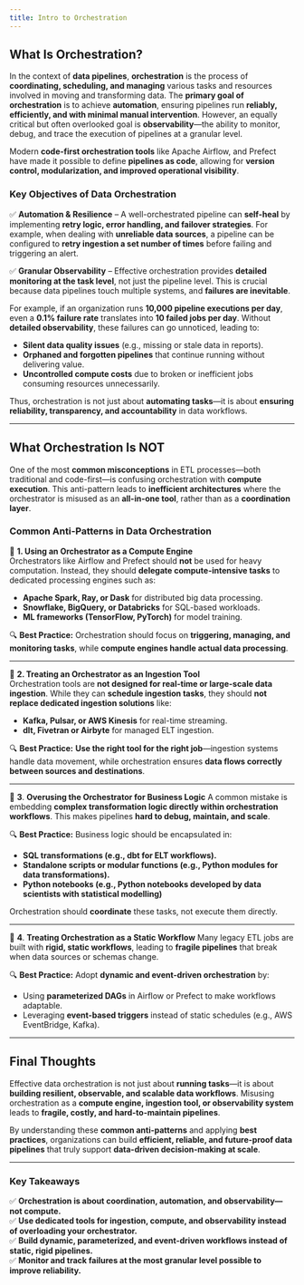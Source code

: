 ```yaml
---
title: Intro to Orchestration
---
```



## **What Is Orchestration?**

In the context of **data pipelines**, **orchestration** is the process of **coordinating, scheduling, and managing** various tasks and resources involved in moving and transforming data. The **primary goal of orchestration** is to achieve **automation**, ensuring pipelines run **reliably, efficiently, and with minimal manual intervention**. However, an equally critical but often overlooked goal is **observability**—the ability to monitor, debug, and trace the execution of pipelines at a granular level.

Modern **code-first orchestration tools** like Apache Airflow, and Prefect have made it possible to define **pipelines as code**, allowing for **version control, modularization, and improved operational visibility**.

### **Key Objectives of Data Orchestration**

✅ **Automation & Resilience** – A well-orchestrated pipeline can **self-heal** by implementing **retry logic, error handling, and failover strategies**. For example, when dealing with **unreliable data sources**, a pipeline can be configured to **retry ingestion a set number of times** before failing and triggering an alert.

✅ **Granular Observability** – Effective orchestration provides **detailed monitoring at the task level**, not just the pipeline level. This is crucial because data pipelines touch multiple systems, and **failures are inevitable**.

For example, if an organization runs **10,000 pipeline executions per day**, even a **0.1% failure rate** translates into **10 failed jobs per day**. Without **detailed observability**, these failures can go unnoticed, leading to:

- **Silent data quality issues** (e.g., missing or stale data in reports).
- **Orphaned and forgotten pipelines** that continue running without delivering value.
- **Uncontrolled compute costs** due to broken or inefficient jobs consuming resources unnecessarily.

Thus, orchestration is not just about **automating tasks**—it is about **ensuring reliability, transparency, and accountability** in data workflows.

---

## **What Orchestration Is NOT**

One of the most **common misconceptions** in ETL processes—both traditional and code-first—is confusing orchestration with **compute execution**. This anti-pattern leads to **inefficient architectures** where the orchestrator is misused as an **all-in-one tool**, rather than as a **coordination layer**.

### **Common Anti-Patterns in Data Orchestration**

🚨 **1. Using an Orchestrator as a Compute Engine**\
Orchestrators like Airflow and Prefect should **not** be used for heavy computation. Instead, they should **delegate compute-intensive tasks** to dedicated processing engines such as:

- **Apache Spark, Ray, or Dask** for distributed big data processing.
- **Snowflake, BigQuery, or Databricks** for SQL-based workloads.
- **ML frameworks (TensorFlow, PyTorch)** for model training.

🔍 **Best Practice:** Orchestration should focus on **triggering, managing, and monitoring tasks**, while **compute engines handle actual data processing**.

---

🚨 **2. Treating an Orchestrator as an Ingestion Tool**\
Orchestration tools are **not designed for real-time or large-scale data ingestion**. While they can **schedule ingestion tasks**, they should **not replace dedicated ingestion solutions** like:

- **Kafka, Pulsar, or AWS Kinesis** for real-time streaming.
- **dlt, Fivetran or Airbyte** for managed ELT ingestion.

🔍 **Best Practice:** **Use the right tool for the right job**—ingestion systems handle data movement, while orchestration ensures **data flows correctly between sources and destinations**.

---

🚨 **3**. **Overusing the Orchestrator for Business Logic**
A common mistake is embedding **complex transformation logic directly within orchestration workflows**. This makes pipelines **hard to debug, maintain, and scale**.

🔍 **Best Practice:** Business logic should be encapsulated in:

- **SQL transformations (e.g., dbt for ELT workflows).**
- **Standalone scripts or modular functions (e.g., Python modules for data transformations).**
- **Python notebooks (e.g., Python notebooks developed by data scientists with statistical modelling)**

Orchestration should **coordinate** these tasks, not execute them directly.

---

🚨 **4**. **Treating Orchestration as a Static Workflow**
Many legacy ETL jobs are built with **rigid, static workflows**, leading to **fragile pipelines** that break when data sources or schemas change.

🔍 **Best Practice:** Adopt **dynamic and event-driven orchestration** by:

- Using **parameterized DAGs** in Airflow or Prefect to make workflows adaptable.
- Leveraging **event-based triggers** instead of static schedules (e.g., AWS EventBridge, Kafka).

---

## **Final Thoughts**

Effective data orchestration is not just about **running tasks**—it is about **building resilient, observable, and scalable data workflows**. Misusing orchestration as a **compute engine, ingestion tool, or observability system** leads to **fragile, costly, and hard-to-maintain pipelines**.

By understanding these **common anti-patterns** and applying **best practices**, organizations can build **efficient, reliable, and future-proof data pipelines** that truly support **data-driven decision-making at scale**.

---

### **Key Takeaways**

✅ **Orchestration is about coordination, automation, and observability—not compute.**\
✅ **Use dedicated tools for ingestion, compute, and observability instead of overloading your orchestrator.**\
✅ **Build dynamic, parameterized, and event-driven workflows instead of static, rigid pipelines.**\
✅ **Monitor and track failures at the most granular level possible to improve reliability.**
